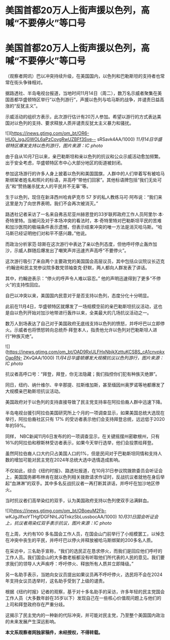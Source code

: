 # 美国首都20万人上街声援以色列，高喊“不要停火”等口号

# 美国首都20万人上街声援以色列，高喊“不要停火”等口号

（观察者网讯）巴以冲突持续升级，在美国国内，以色列和巴勒斯坦的支持者也常常在街头争锋相对。

据路透社、半岛电视台报道，当地时间11月14日（周二），数万名示威者聚集在美国首都华盛顿特区举行“以色列游行”，声援以色列与哈马斯的战争，并谴责日益高涨的“反犹主义”。

示威活动的组织方表示，此次游行估计有20万人参加。希望以游行的方式表达美国对以色列的支持、要求释放人质并谴责反犹太主义暴力和骚扰。

![](https://inews.gtimg.com/om_bt/OR6-HU0j_isgJGWOL6aPzCovgRwUZBFf3Sve--
sRSavk4AA/1000) _11月14日华盛顿特区爆发支持以色列游行，图片来源：IC photo_

由于自从10月7日以来，亲巴勒斯坦和亲以色列的抗议和公众示威活动愈加频繁。出于安全考虑，华盛顿特区市中心大部分地区的街道被封闭。

参加这场游行的许多人身上披着以色列和美国国旗，人群中的人们举着写有被哈马斯绑架者姓名和照片的标语，并高呼“带他们回家”。其他标语牌包括“我们无处可去”和“赞扬屠杀犹太人的平民并不无辜”等。

生于以色列，现住在新泽西州哈肯萨克市 57 岁的私人教练马可·阿布说：“我们来这里是为了向世界表明，我们不会再次被消灭。”

路透社记者采访了一名来自弗吉尼亚州赫恩登的33岁联邦政府工作人员阿里尔·本·奇特里特。当被问及对于本场冲突的看法时，本·奇特里特对巴勒斯坦平民的苦难和加沙医院的极端条件表示遗憾，但表示结束冲突的唯一方法是消灭哈马斯。“哈马斯已经证明他们对和平不感兴趣，”他说。

而政治分析家范·琼斯在这次游行中表达了亲以色列态度，但他呼吁停止轰炸加沙，示威人群随后爆发出了嘲笑声并迅速齐声高呼“不要停火”。

这次游行吸引了来自两个主要政党的美国国会高层议员，其中包括众议院议长迈克·约翰逊和民主党参议院多数党领袖查克·舒默，两人都向人群发表了讲话。

其中，约翰逊表示：“停火的呼声令人难以容忍。” 他的声明迅速得到了更多“不停火”的支持性回应。

自巴以冲突以来，美国国内民意对于是否支持以色列，态度分化十分明显。

此前在11月4日，华盛顿特区就爆发了一场规模空前的亲巴勒斯坦抗议活动，这也是自以色列开始对加沙地带进行轰炸以来，全美最大的几场抗议活动之一。

数万人到场表达了自己对于美国政府无底线支持以色列的愤怒，并呼吁巴以立即停火。示威者也将愤怒转向总统乔·拜登本人，指责他允许以色列对巴勒斯坦人进行“种族灭绝”。

![](https://inews.gtimg.com/om_bt/OAD9RxULFHxNbjkXzttuKCSBS_cA1cnvpkxOapRN-
ZKvQAA/1000) _11月4日华盛顿爆发大规模抗议以色列游行，图片来源：IC photo_

抗议者高呼口号：“拜登，拜登，你无法隐藏；我们指控你们犯有种族灭绝罪”。

同日，纽约、纳什维尔、辛辛那提、拉斯维加斯，甚至缅因州奥罗诺等地都爆发了大规模亲巴勒斯坦抗议活动。

美国政府对于以色列的支持直接导致了民主党支持率在阿拉伯裔人群中迅速下降。

半岛电视台援引阿拉伯美国研究所上个月的一项调查显示，如果美国总统大选现在举行，阿拉伯裔社区只有 17%
的受访者表示他们会支持拜登总统，远远低于2020年的59%。

同样， NBC新闻11月6日发布的的一项调查显示，在关键摇摆州密歇根州，只有16%的阿拉伯和穆斯林受访者表示，如果今天举行选举，他们会投票给拜登。

虽然阿拉伯裔人口大约只占美国人口的1%，但是民间对于巴勒斯坦同情和支持人数的增加可能对民主党在2024年总统大选中选情造成影响。

不仅如此，综合《纽约时报》、路透社报道，在10月31日参议院拨款委员会听证会上，美国国务卿布林肯在就以色列相关拨款请求作证时，反战抗议者就他在身后举起“血淋淋”的双手。其中多名反战抗议者一再打断其讲话，并呼吁在加沙地区停火。

当时抗议者们高举染红的双手，认为美国政府支持以色列使双手沾满鲜血。

![](https://inews.gtimg.com/om_bt/OBoeuM2Fb-
wKJgJIfxoYTHgfDGFNhLJQTnkzSbLussbocAA/1000) _10月31日国会听证会上，抗议者用染红双手表示抗议，图片来源：IC
photo_

在上周，大约有100 多名国会工作人员，在国会山门前举行了小规模罢工，以悼念在冲突中丧生的平民，并呼吁巴以停火并释放被哈马斯绑架的200多名人质。

在采访中，三名助手宣称，“我们的选民正在恳求停火，而我们是回应他们呼吁的工作人员。我们国会山的大多数老板都没有听取他们所代表的人民的意见。我们要求我们的领导人大声疾呼：呼吁停火、释放所有人质并立即降级。”

另一名助手表示，当她向女议员提出如果议员再不呼吁停火，选民将不会在2024年支持女议员选举时，这名助手受到了上级的谴责。

根据《纽约时报》记者的观察，基于对十多名助手的采访，许多年轻的民主党国会工作人员（大多数年龄在35岁以下）发现自己在一些核心价值观问题上与他们的上司和拜登政府存在严重分歧。

这揭示了民主党内的一种新的代际冲突，并可能对民主党，乃至整个美国国内政治的未来发展产生深远影响。

**本文系观察者网独家稿件，未经授权，不得转载。**


